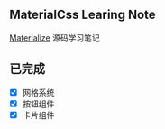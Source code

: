## MaterialCss Learing Note

[Materialize](http://www.materialscss.com/) 源码学习笔记

## 已完成

- [x] 网格系统
- [x] 按钮组件
- [x] 卡片组件

